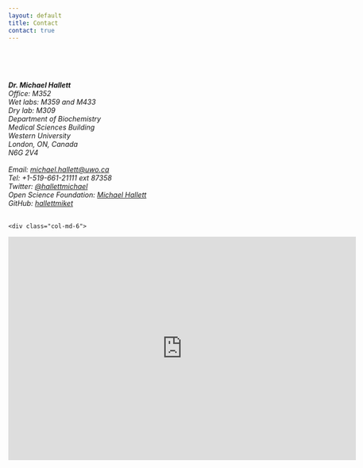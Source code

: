 ```yaml
---
layout: default
title: Contact
contact: true
---
```


<br><br><br>
<div class="row">
    <div class="col-md-6">
        <address>
            <b>Dr. Michael Hallett </b> <br>
            Office: M352 <br>
            Wet labs: M359 and M433 <br>
            Dry lab: M309 <br>
            Department of Biochemistry <br>
            Medical Sciences Building <br>
            Western University<br> 
            London, ON, Canada<br>
            N6G 2V4<br>
            <br>
            Email: <a href="mailto:michael.hallett@uwo.ca">michael.hallett@uwo.ca</a> <br>
            Tel: +1-519-661-21111 ext 87358 <br>
            Twitter: <a href="#" onclick='window.open("https://twitter.com/hallettmichael");return false;'> @hallettmichael</a><br>
            Open Science Foundation: <a href="#" onclick='window.open("https://osf.io/jz64u/");return false;'> Michael Hallett</a><br>
            GitHub: <a href="#" onclick='window.open("https://github.com/hallettmiket");return false;'> hallettmiket</a><br>
        </address>
    </div>
            <br>


    <div class="col-md-6">
<iframe src="https://www.google.com/maps/embed?pb=!1m18!1m12!1m3!1d2917.4861403974287!2d-81.27652468452298!3d43.010153679148615!2m3!1f0!2f0!3f0!3m2!1i1024!2i768!4f13.1!3m3!1m2!1s0x882eee3dc72da521%3A0xf0ffda678f0eb0a8!2sMedical%20Sciences%20Building!5e0!3m2!1sen!2sca!4v1641336092613!5m2!1sen!2sca" width="700" height="450" style="border:0;" allowfullscreen="" loading="lazy"></iframe>
    </div>
    
</div>
